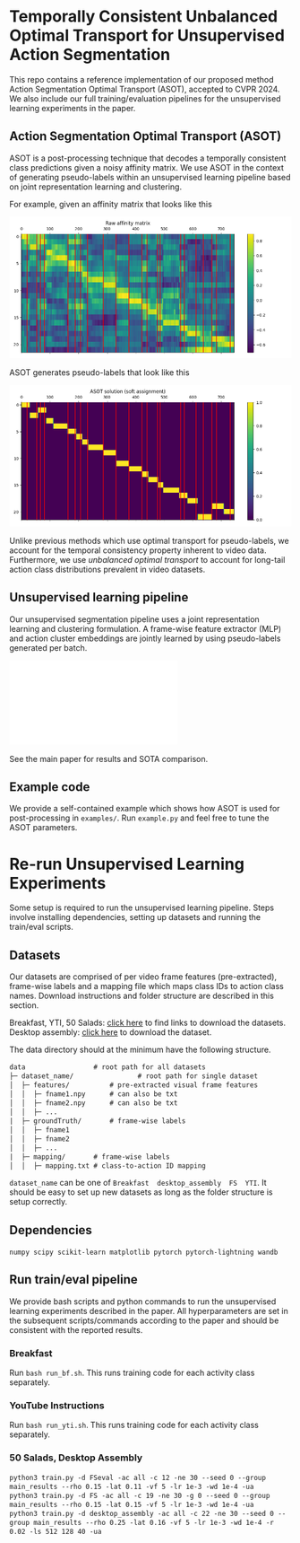 # Temporally Consistent Unbalanced Optimal Transport for Unsupervised Action Segmentation

This repo contains a reference implementation of our proposed method Action Segmentation Optimal Transport (ASOT), accepted to CVPR 2024. We also include our full training/evaluation pipelines for the unsupervised learning experiments in the paper.

## Action Segmentation Optimal Transport (ASOT)

ASOT is a post-processing technique that decodes a temporally consistent class predictions given a noisy affinity matrix. We use ASOT in the context of generating pseudo-labels within an unsupervised learning pipeline based on joint representation learning and clustering. 

For example, given an affinity matrix that looks like this

![raw_affinities](affinity.png)

ASOT generates pseudo-labels that look like this

![soft_assign](soft_assign.png)

Unlike previous methods which use optimal transport for pseudo-labels, we account for the temporal consistency property inherent to video data. Furthermore, we use *unbalanced optimal transport* to account for long-tail action class distributions prevalent in video datasets.

## Unsupervised learning pipeline

Our unsupervised segmentation pipeline uses a joint representation learning and clustering formulation. A frame-wise feature extractor (MLP) and action cluster embeddings are jointly learned by using pseudo-labels generated per batch.

![learning_pipeline](system_train.pdf)

See the main paper for results and SOTA comparison.

## Example code

We provide a self-contained example which shows how ASOT is used for post-processing in `examples/`. Run `example.py` and feel free to tune the ASOT parameters.

# Re-run Unsupervised Learning Experiments

Some setup is required to run the unsupervised learning pipeline. Steps involve installing dependencies, setting up datasets and running the train/eval scripts.

## Datasets

Our datasets are comprised of per video frame features (pre-extracted), frame-wise labels and a mapping file which maps class IDs to action class names. Download instructions and folder structure are described in this section.

Breakfast, YTI, 50 Salads: [click here](https://github.com/Annusha/unsup_temp_embed/blob/master/HOWTO_master.md) to find links to download the datasets.
Desktop assembly: [click here](https://drive.google.com/drive/folders/1m7ljnnnd5kJ_Hi4Ir-sdNZRDFSqT1sHd) to download the dataset.

The data directory should at the minimum have the following structure.

```
data                 # root path for all datasets
├─ dataset_name/                # root path for single dataset
│  ├─ features/          # pre-extracted visual frame features
│  │  ├─ fname1.npy      # can also be txt
│  │  ├─ fname2.npy      # can also be txt
│  │  ├─ ...      
|  ├─ groundTruth/       # frame-wise labels
│  │  ├─ fname1 
│  │  ├─ fname2
│  │  ├─ ...      
|  ├─ mapping/       # frame-wise labels
│  │  ├─ mapping.txt # class-to-action ID mapping
```

`dataset_name` can be one of `Breakfast  desktop_assembly  FS  YTI`. It should be easy to set up new datasets as long as the folder structure is setup correctly.

## Dependencies

`numpy scipy scikit-learn matplotlib pytorch pytorch-lightning wandb`

## Run train/eval pipeline

We provide bash scripts and python commands to run the unsupervised learning experiments described in the paper. All hyperparameters are set in the subsequent scripts/commands according to the paper and should be consistent with the reported results.

### Breakfast

Run `bash run_bf.sh`. This runs training code for each activity class separately.

### YouTube Instructions

Run `bash run_yti.sh`. This runs training code for each activity class separately.

### 50 Salads, Desktop Assembly

```
python3 train.py -d FSeval -ac all -c 12 -ne 30 --seed 0 --group main_results --rho 0.15 -lat 0.11 -vf 5 -lr 1e-3 -wd 1e-4 -ua
python3 train.py -d FS -ac all -c 19 -ne 30 -g 0 --seed 0 --group main_results --rho 0.15 -lat 0.15 -vf 5 -lr 1e-3 -wd 1e-4 -ua
python3 train.py -d desktop_assembly -ac all -c 22 -ne 30 --seed 0 --group main_results --rho 0.25 -lat 0.16 -vf 5 -lr 1e-3 -wd 1e-4 -r 0.02 -ls 512 128 40 -ua
```
